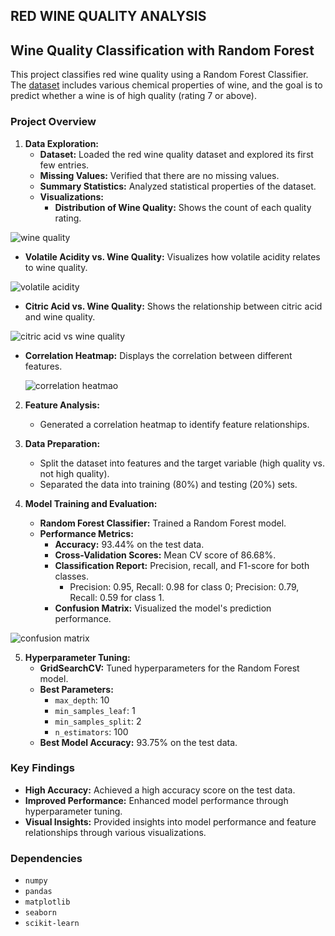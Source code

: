 ## RED WINE QUALITY ANALYSIS


## Wine Quality Classification with Random Forest

This project classifies red wine quality using a Random Forest Classifier. The [dataset](https://raw.githubusercontent.com/chinmoyee-s/red-wine-quality-analysis/main/winequality-red.csv) includes various chemical properties of wine, and the goal is to predict whether a wine is of high quality (rating 7 or above).

### Project Overview

1. **Data Exploration:**
   - **Dataset:** Loaded the red wine quality dataset and explored its first few entries.
   - **Missing Values:** Verified that there are no missing values.
   - **Summary Statistics:** Analyzed statistical properties of the dataset.
   - **Visualizations:**
     - **Distribution of Wine Quality:** Shows the count of each quality rating.
       
       
![wine quality](https://github.com/user-attachments/assets/9abdb9d7-9794-429f-a004-c500ef70fd6d)



   - **Volatile Acidity vs. Wine Quality:** Visualizes how volatile acidity relates to wine quality.
       

![volatile acidity](https://github.com/user-attachments/assets/ad88d9f6-9c6a-44dc-8a97-7e8d9b69ee44)

  
       
   - **Citric Acid vs. Wine Quality:** Shows the relationship between citric acid and wine quality.
       

![citric acid vs wine quality](https://github.com/user-attachments/assets/4f89fad1-2ca4-4b07-892b-e606b280e4c8)

       
   - **Correlation Heatmap:** Displays the correlation between different features.
     

       ![correlation heatmao](https://github.com/user-attachments/assets/a77c66b4-d872-4d00-a925-6d344d87b91e)


2. **Feature Analysis:**
   - Generated a correlation heatmap to identify feature relationships.

3. **Data Preparation:**
   - Split the dataset into features and the target variable (high quality vs. not high quality).
   - Separated the data into training (80%) and testing (20%) sets.

4. **Model Training and Evaluation:**
   - **Random Forest Classifier:** Trained a Random Forest model.
   - **Performance Metrics:**
     - **Accuracy:** 93.44% on the test data.
     - **Cross-Validation Scores:** Mean CV score of 86.68%.
     - **Classification Report:** Precision, recall, and F1-score for both classes.
       - Precision: 0.95, Recall: 0.98 for class 0; Precision: 0.79, Recall: 0.59 for class 1.
     - **Confusion Matrix:** Visualized the model's prediction performance.
       

![confusion matrix](https://github.com/user-attachments/assets/d053b602-ffb6-4da8-b7e8-aa47573afe7b)



5. **Hyperparameter Tuning:**
   - **GridSearchCV:** Tuned hyperparameters for the Random Forest model.
   - **Best Parameters:**
     - `max_depth`: 10
     - `min_samples_leaf`: 1
     - `min_samples_split`: 2
     - `n_estimators`: 100
   - **Best Model Accuracy:** 93.75% on the test data.

### Key Findings

- **High Accuracy:** Achieved a high accuracy score on the test data.
- **Improved Performance:** Enhanced model performance through hyperparameter tuning.
- **Visual Insights:** Provided insights into model performance and feature relationships through various visualizations.

### Dependencies

- `numpy`
- `pandas`
- `matplotlib`
- `seaborn`
- `scikit-learn`
